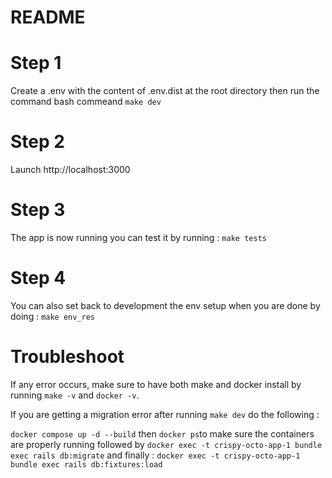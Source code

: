 # README

# Step 1

Create a .env with the content of .env.dist at the root directory
then run the command bash commeand ```make dev```

# Step 2

Launch http://localhost:3000

# Step 3 

The app is now running you can test it by running :
```make tests```

# Step 4

You can also set back to development the env setup when you are done by doing :
```make env_res```


# Troubleshoot

If any error occurs, make sure to have both make and docker install by running ```make -v``` and ```docker -v```.

If you are getting a migration error after running ```make dev``` do the following :

```docker compose up -d --build```
then ```docker ps```to make sure the containers are properly running
followed by ```docker exec -t crispy-octo-app-1 bundle exec rails db:migrate```
and finally : ```docker exec -t crispy-octo-app-1 bundle exec rails db:fixtures:load```

